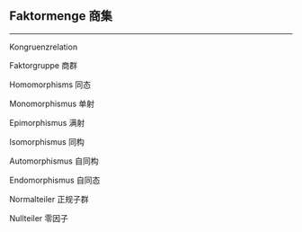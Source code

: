 ## Faktormenge 商集













----------

Kongruenzrelation





Faktorgruppe 商群



Homomorphisms  同态

Monomorphismus 单射

Epimorphismus 满射

Isomorphismus 同构

Automorphismus 自同构

Endomorphismus 自同态



Normalteiler 正规子群



Nullteiler 零因子